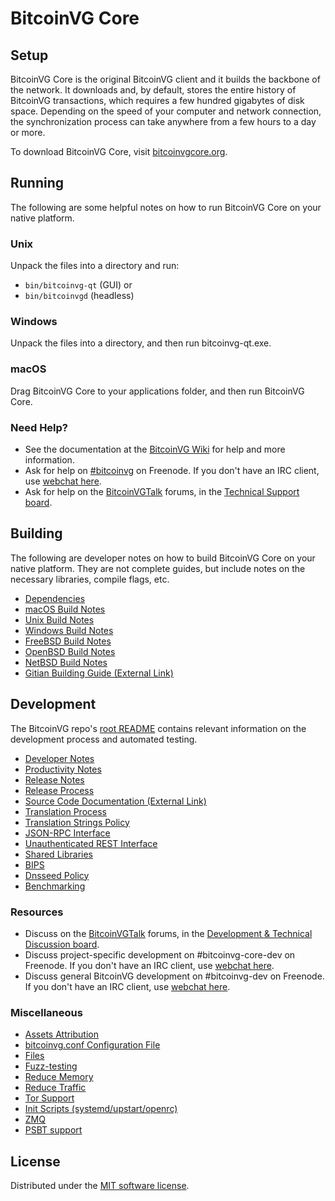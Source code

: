 BitcoinVG Core
=============

Setup
---------------------
BitcoinVG Core is the original BitcoinVG client and it builds the backbone of the network. It downloads and, by default, stores the entire history of BitcoinVG transactions, which requires a few hundred gigabytes of disk space. Depending on the speed of your computer and network connection, the synchronization process can take anywhere from a few hours to a day or more.

To download BitcoinVG Core, visit [bitcoinvgcore.org](https://bitcoinvgcore.org/en/download/).

Running
---------------------
The following are some helpful notes on how to run BitcoinVG Core on your native platform.

### Unix

Unpack the files into a directory and run:

- `bin/bitcoinvg-qt` (GUI) or
- `bin/bitcoinvgd` (headless)

### Windows

Unpack the files into a directory, and then run bitcoinvg-qt.exe.

### macOS

Drag BitcoinVG Core to your applications folder, and then run BitcoinVG Core.

### Need Help?

* See the documentation at the [BitcoinVG Wiki](https://en.bitcoinvg.it/wiki/Main_Page)
for help and more information.
* Ask for help on [#bitcoinvg](https://webchat.freenode.net/#bitcoinvg) on Freenode. If you don't have an IRC client, use [webchat here](https://webchat.freenode.net/#bitcoinvg).
* Ask for help on the [BitcoinVGTalk](https://bitcoinvgtalk.org/) forums, in the [Technical Support board](https://bitcoinvgtalk.org/index.php?board=4.0).

Building
---------------------
The following are developer notes on how to build BitcoinVG Core on your native platform. They are not complete guides, but include notes on the necessary libraries, compile flags, etc.

- [Dependencies](dependencies.md)
- [macOS Build Notes](build-osx.md)
- [Unix Build Notes](build-unix.md)
- [Windows Build Notes](build-windows.md)
- [FreeBSD Build Notes](build-freebsd.md)
- [OpenBSD Build Notes](build-openbsd.md)
- [NetBSD Build Notes](build-netbsd.md)
- [Gitian Building Guide (External Link)](https://github.com/bitcoinvg-core/docs/blob/master/gitian-building.md)

Development
---------------------
The BitcoinVG repo's [root README](/README.md) contains relevant information on the development process and automated testing.

- [Developer Notes](developer-notes.md)
- [Productivity Notes](productivity.md)
- [Release Notes](release-notes.md)
- [Release Process](release-process.md)
- [Source Code Documentation (External Link)](https://doxygen.bitcoinvgcore.org/)
- [Translation Process](translation_process.md)
- [Translation Strings Policy](translation_strings_policy.md)
- [JSON-RPC Interface](JSON-RPC-interface.md)
- [Unauthenticated REST Interface](REST-interface.md)
- [Shared Libraries](shared-libraries.md)
- [BIPS](bips.md)
- [Dnsseed Policy](dnsseed-policy.md)
- [Benchmarking](benchmarking.md)

### Resources
* Discuss on the [BitcoinVGTalk](https://bitcoinvgtalk.org/) forums, in the [Development & Technical Discussion board](https://bitcoinvgtalk.org/index.php?board=6.0).
* Discuss project-specific development on #bitcoinvg-core-dev on Freenode. If you don't have an IRC client, use [webchat here](https://webchat.freenode.net/#bitcoinvg-core-dev).
* Discuss general BitcoinVG development on #bitcoinvg-dev on Freenode. If you don't have an IRC client, use [webchat here](https://webchat.freenode.net/#bitcoinvg-dev).

### Miscellaneous
- [Assets Attribution](assets-attribution.md)
- [bitcoinvg.conf Configuration File](bitcoinvg-conf.md)
- [Files](files.md)
- [Fuzz-testing](fuzzing.md)
- [Reduce Memory](reduce-memory.md)
- [Reduce Traffic](reduce-traffic.md)
- [Tor Support](tor.md)
- [Init Scripts (systemd/upstart/openrc)](init.md)
- [ZMQ](zmq.md)
- [PSBT support](psbt.md)

License
---------------------
Distributed under the [MIT software license](/COPYING).
